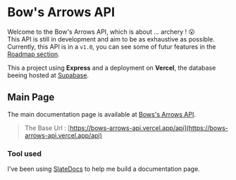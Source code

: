 # Bow's Arrows API

Welcome to the Bow's Arrows API, which is about ... archery ! 😮  
This API is still in development and aim to be as exhaustive as possible.  
Currently, this API is in a `v1.0`, you can see some of futur features in the [Roadmap section](https://bows-arrows-api.vercel.app/#roadmap "API Roadmap").

This a project using **Express** and a deployment on **Vercel**, the database beeing hosted at [Supabase](https://supabase.com/).  

## Main Page

The main documentation page is available at [Bows's Arrows API](https://bows-arrows-api.vercel.app "Bow's Arrows API Documentation").

> The Base Url : [https://bows-arrows-api.vercel.app/api](https://bows-arrows-api.vercel.app/api)

### Tool used

I've been using [SlateDocs](https://github.com/slatedocs/slate) to help me build a documentation page.

